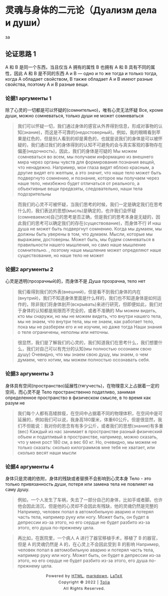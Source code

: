 # 灵魂与身体的二元论（Дуализм дела и души）
за
## 论证思路 1 
A 和 B 是同一个东西，当且仅当 A 拥有的属性 B 也拥有
A 和 B 具有不同的属性，因此 A 和 B 是不同的东西
А и В — одно и то же тогда и только тогда, когда А обладает свойством, В также обладает
A и B имеют разные свойства, поэтому A и B разные вещи.


### 论据1 аргументы 1
除了心灵的一切都是可以怀疑的(сомнительно)，唯有心灵无法怀疑
Все, кроме души, можно сомневаться, только души не может сомневаться

> 我们可以怀疑一切，我们通过身体的感官从外界得到信息，形成对事物的认知(знание)，而这是不可靠的(недостоверный)。例如，我的眼睛看到苹果是红色的，但是别人看到的却是黄色的，也就是说我们的身体是可以被怀疑的，我们通过我们的身体得到的认知不可避免的会与真实客观的事物存在偏差(недочность)，因此，我们的身体是可疑的
> Мы можем сомневаться во всем, мы получаем информацию из внешнего мира через органы чувств для формирования познания вещей, что ненадежно. Например, мои глаза видят яблоко красным, а другие видят его желтым, а это значит, что наше тело может быть подвергнуто сомнению, и познание, которое мы получаем через наше тело, неизбежно будет отличаться от реального, а объективные вещи предвзяты, следовательно, наши тела подозрительны

> 而我们的心灵不可被怀疑，当我们思考的时候，我们一定是确定我们在思考什么的，我们表达的思想(мысль)是确定的，也许我们会怀疑(сомневаемся)自己的思考是否正确，但是我们的思考本身是无疑的，因此我们的思考可以确定我们的存在(существование)，而身体不行
> И наш душа не может быть подвергнут сомнению. Когда мы думаем, мы должны быть уверены в том, что думаем. Мысли, которые мы выражаем, достоверны. Может быть, мы будем сомневаться в правильности нашего мышления, но само наше мышление сомнительно. , поэтому наше мышление может определяют наше существование, но наше тело не может

### 论据2 аргументы 2
心灵是透明(прозрачный)的，而身体不是
Душа прозрачна, тело нет
> 我们看得到我们的外表(внешний)，但是看不到我们身体的内在(внутрий)，我们不知道身体里面是什么样的，我们也不知道身体是如何运作的，除非我们将身体剖开(вскрывать)来进行研究，但即便如此，我们对于身体的认知都是局限而不完全的，或者不准确的
> Мы можем видеть, кто мы снаружи, но мы не можем видеть, что внутри нашего тела, мы не знаем, что внутри тела, мы не знаем, как работает тело, пока мы не разберем его и не изучим, но даже тогда Наши знания о теле ограничены, неполны или неточны.

> 很显然，我们是了解我们的心灵的，我们知道我们在思考什么，我们想要什么，我们对自己可以有充分的认知(мы полностью осознаем свою душу)
> Очевидно, что мы знаем свою душу, мы знаем, о чем думаем, чего хотим, мы можем полностью осознавать себя.

### 论据3 аргументы 3
身体具有空间(пространство)延展性(тягучесть)，在物理意义上占据着一定的空间，而心灵不是
Тело пространственно податливо, занимая определенное пространство в физическом смысле, в то время как разум не
> 我们每个人都有高矮胖瘦，在空间中占据着不同的物理体积，在空间中是可延展的，例如我们可以说，我身高180厘米，体重60公斤。但是很显然，我们不但能说：我对你的思念有有多少公斤，或者我们的思想(знание)有多重(вес)
> Каждый из нас занимает в пространстве разный физический объем и податливый в пространстве, например, можно сказать, что у меня рост 180 см, а вес 60 кг. Но, очевидно, мы можем не только сказать: сколько килограммов мне тебя не хватает, или сколько весят наши мысли

### 论据4 аргументы 4
身体只是灵魂的依附，身体的残缺或者替换不会影响到心灵本身
Тело - это только привязанность души, потеря или замена тела не повлияет на саму душу.
> 例如，一个人发生了车祸，失去了一部分自己的身体，比如手或者脚。也许他会因此消沉，但是他的心灵却不会因此有残缺，他的灵魂仍然是完整的
> Например, человек попал в автомобильную аварию и потерял часть тела, например руку или ногу. Может быть, он будет в депрессии из-за этого, но его сердце не будет разбито из-за этого, его душа по-прежнему цела.

> 再比如，在医院里，一个病人 A 进行了器官移植手术，移植了 B 的器官，但是 A 的灵魂仍然是 A 的，在心灵上不会因此受到 B 的影响
> Например, человек попал в автомобильную аварию и потерял часть тела, например руку или ногу. Может быть, он будет в депрессии из-за этого, но его сердце не будет разбито из-за этого, его душа по-прежнему цела.

<style type="text/css">
    #footer {
        position: relative;
        margin: 0 auto;
        line-height: 20px;
        text-align: center;
        font-size: 12px;
        letter-spacing: 1px;
    }
 
    .content {
        height: 1800px;
        width: 100%;
        text-align: center;
    }
</style>

<div id="footer">
    Powered by
    <a href="https://html5up.net">HTML</a>, 
    <a href="https://markdown.com.cn/">markdown</a>, 
    <a href="https://www.latex-project.org/">LaTeX</a>
    <br>
    Copyright © 2022 | 
    <a href="https://tolia-gh.github.io">Tolia</a>
    <br>
    All Rights Reserved.
    <br>
</div>